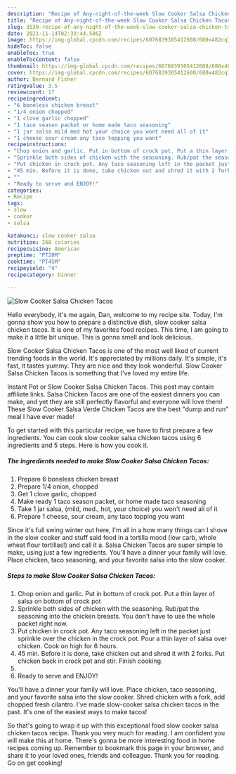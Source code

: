 ```yaml
---
description: "Recipe of Any-night-of-the-week Slow Cooker Salsa Chicken Tacos"
title: "Recipe of Any-night-of-the-week Slow Cooker Salsa Chicken Tacos"
slug: 3539-recipe-of-any-night-of-the-week-slow-cooker-salsa-chicken-tacos
date: 2021-11-14T02:33:44.586Z
image: https://img-global.cpcdn.com/recipes/6076839305412608/680x482cq70/slow-cooker-salsa-chicken-tacos-recipe-main-photo.jpg
hideToc: false
enableToc: true
enableTocContent: false
thumbnail: https://img-global.cpcdn.com/recipes/6076839305412608/680x482cq70/slow-cooker-salsa-chicken-tacos-recipe-main-photo.jpg
cover: https://img-global.cpcdn.com/recipes/6076839305412608/680x482cq70/slow-cooker-salsa-chicken-tacos-recipe-main-photo.jpg
author: Bernard Fisher
ratingvalue: 3.5
reviewcount: 17
recipeingredient:
- "6 boneless chicken breast"
- "1/4 onion chopped"
- "1 clove garlic chopped"
- "1 taco season packet or home made taco seasoning"
- "1 jar salsa mild med hot your choice you wont need all of it"
- "1 cheese sour cream any taco topping you want"
recipeinstructions:
- "Chop onion and garlic. Put in bottom of crock pot. Put a thin layer of salsa on bottom of crock pot"
- "Sprinkle both sides of chicken with the seasoning. Rub/pat the seasoning into the chicken breasts. You don&#39;t have to use the whole packet right now."
- "Put chicken in crock pot. Any taco seasoning left in the packet just sprinkle over the chicken in the crock pot. Pour a thin layer of salsa over chicken. Cook on high for 6 hours."
- "45 min. Before it is done, take chicken out and shred it with 2 forks. Put chicken back in crock pot and stir. Finish cooking."
- ""
- "Ready to serve and ENJOY!"
categories:
- Recipe
tags:
- slow
- cooker
- salsa

katakunci: slow cooker salsa 
nutrition: 268 calories
recipecuisine: American
preptime: "PT20M"
cooktime: "PT45M"
recipeyield: "4"
recipecategory: Dinner

---
```



![Slow Cooker Salsa Chicken Tacos](https://img-global.cpcdn.com/recipes/6076839305412608/680x482cq70/slow-cooker-salsa-chicken-tacos-recipe-main-photo.jpg)

Hello everybody, it's me again, Dan, welcome to my recipe site. Today, I'm gonna show you how to prepare a distinctive dish, slow cooker salsa chicken tacos. It is one of my favorites food recipes. This time, I am going to make it a little bit unique. This is gonna smell and look delicious.

Slow Cooker Salsa Chicken Tacos is one of the most well liked of current trending foods in the world. It's appreciated by millions daily. It's simple, it's fast, it tastes yummy. They are nice and they look wonderful. Slow Cooker Salsa Chicken Tacos is something that I've loved my entire life.

Instant Pot or Slow Cooker Salsa Chicken Tacos. This post may contain affiliate links. Salsa Chicken Tacos are one of the easiest dinners you can make, and yet they are still perfectly flavorful and everyone will love them! These Slow Cooker Salsa Verde Chicken Tacos are the best &#34;dump and run&#34; meal I have ever made!


To get started with this particular recipe, we have to first prepare a few ingredients. You can cook slow cooker salsa chicken tacos using 6 ingredients and 5 steps. Here is how you cook it.

<!--inarticleads1-->

##### The ingredients needed to make Slow Cooker Salsa Chicken Tacos:

1. Prepare 6 boneless chicken breast
1. Prepare 1/4 onion, chopped
1. Get 1 clove garlic, chopped
1. Make ready 1 taco season packet, or home made taco seasoning
1. Take 1 jar salsa, (mild, med., hot, your choice) you won&#39;t need all of it
1. Prepare 1 cheese, sour cream, any taco topping you want


Since it&#39;s full swing winter out here, I&#39;m all in a how many things can I shove in the slow cooker and stuff said food in a tortilla mood (low carb, whole wheat flour tortillas!) and call it a. Salsa Chicken Tacos are super simple to make, using just a few ingredients. You&#39;ll have a dinner your family will love. Place chicken, taco seasoning, and your favorite salsa into the slow cooker. 

<!--inarticleads2-->

##### Steps to make Slow Cooker Salsa Chicken Tacos:

1. Chop onion and garlic. Put in bottom of crock pot. Put a thin layer of salsa on bottom of crock pot
1. Sprinkle both sides of chicken with the seasoning. Rub/pat the seasoning into the chicken breasts. You don&#39;t have to use the whole packet right now.
1. Put chicken in crock pot. Any taco seasoning left in the packet just sprinkle over the chicken in the crock pot. Pour a thin layer of salsa over chicken. Cook on high for 6 hours.
1. 45 min. Before it is done, take chicken out and shred it with 2 forks. Put chicken back in crock pot and stir. Finish cooking.
1. 
1. Ready to serve and ENJOY!

You&#39;ll have a dinner your family will love. Place chicken, taco seasoning, and your favorite salsa into the slow cooker. Shred chicken with a fork, add chopped fresh cilantro. I&#39;ve made slow-cooker salsa chicken tacos in the past. It&#39;s one of the easiest ways to make tacos! 

So that's going to wrap it up with this exceptional food slow cooker salsa chicken tacos recipe. Thank you very much for reading. I am confident you will make this at home. There's gonna be more interesting food in home recipes coming up. Remember to bookmark this page in your browser, and share it to your loved ones, friends and colleague. Thank you for reading. Go on get cooking!
